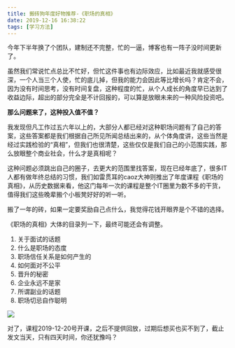 ```yaml
---
title: 搬砖狗年度好物推荐-《职场的真相》
date: 2019-12-16 16:38:22
tags: [学习方法]
---
```


今年下半年换了个团队，建制还不完整，忙的一逼，博客也有一阵子没时间更新了。

虽然我们常说忙点总比不忙好，但忙这件事也有边际效应，比如最近我就感受很深，一个人当三个人使，忙的底儿掉，但我的能力会因此等比增长吗？肯定不会，因为没有时间思考，没有时间复盘，这种程度的忙，从个人成长的角度早已达到了收益边际，超出的部分完全是不计回报的，可以算是放眼未来的一种风险投资吧。

<!-- more -->

**那么问题来了，这种投入值不值？**

我发现但凡工作过五六年以上的，大部分人都已经对这种职场问题有了自己的答案，这些答案都是我们根据自己所见所闻总结出来的，从个体角度讲，这些当然是经过实践检验的“真相”，但我们也很清楚，这些仅仅是我们自己的小范围实践，那么放眼整个商业社会，什么才是真相呢？

这种问题必须跳出自己的圈子，去更大的范围里找答案，现在已经年底了，很多IT人都有做年终总结的习惯，我们如雷贯耳的caoz大神则推出了年度课程《职场的真相》，从历史数据来看，他这门每年一次的课程是整个IT圈里为数不多的干货，值得我们这些晚辈搬个小板凳好好的听一听。

搬了一年的砖，如果一定要奖励自己点什么，我觉得花钱开眼界是个不错的选择。

《职场的真相》大体的目录列一下，最终可能还会有调整。

1. 关于面试的话题
2. 什么是职场的态度
3. 职场信任关系是如何产生的
4. 如何面对不公平
5. 晋升的秘密
6. 企业永远不是家
7. 所谓副业的话题
8. 职场切忌自作聪明

![](https://frontend-weekly.com/img/a/%E8%81%8C%E5%9C%BA%E7%9A%84%E7%9C%9F%E7%9B%B8.jpg)

对了，课程2019-12-20号开课，之后不提供回放，过期后想买也买不到了，截止发文当天，只有四天时间，你还犹豫吗？

